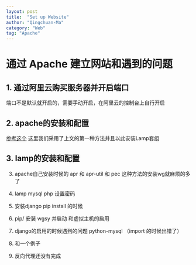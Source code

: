 ```yaml
---
layout: post
title:  "Set up Website"
author: "Qingchuan-Ma"
category: "Web"
tag: "Apache"
---
```


# 通过 Apache 建立网站和遇到的问题

## 1. 通过阿里云购买服务器并开启端口

端口不是默认就开启的，需要手动开启，在阿里云的控制台上自行开启

## 2. apache的安装和配置

[参考这个](https://qingchuan-ma.github.io/blog/2017-12-01/apache%E7%9A%84%E9%85%8D%E7%BD%AE)
这里我们采用了上文的第一种方法并且以此安装Lamp套组

## 3. lamp的安装和配置



3. apache自己安装时候的  apr 和 apr-util 和 pec 这种方法的安装wg就麻烦的多了
4. lamp   mysql  php  设置密码
5. 安装django   pip install 的时候
6. pip/ 安装 wgsy  并启动  和虚拟主机的启用
7. django的启用的时候遇到的问题 python-mysql （import 的时候出错了）
8. 和一个例子



9.  反向代理还没有完成
